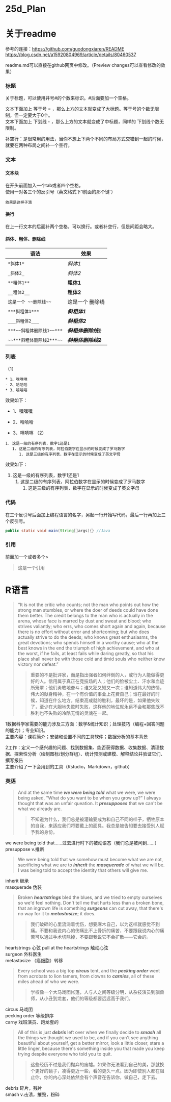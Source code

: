 # 25d_Plan

关于readme
===
参考的连接：https://github.com/guodongxiaren/README  
https://blog.csdn.net/a15920804969/article/details/80460537

readme.md可以直接在github网页中修改。（Preview changes可以查看修改的效果）

### 标题
关于标题，可以使用井号#的个数来标识。#后面要加一个空格。

文本下面加上 等于号 = ，那么上方的文本就变成了大标题。等于号的个数无限制，但一定要大于0个。  
文本下面加上 下划线 - ，那么上方的文本就变成了中标题，同样的 下划线个数无限制。

补空行：是很常用的用法，当你不想上下两个不同的布局方式交错到一起的时候，就要在两种布局之间补一个空行。

### 文本

#### 文本块

在开头前面加入一个tab或者四个空格。  
使用一对各三个的反引号（英文格式下1前面的那个键\`）

    效果是这样子滴

#### 换行
在上一行文本的后面补两个空格，可以换行。或者补空行，但是间距会略大。
#### 斜体、粗体、删除线

|语法|效果|
|----|-----|
|`*斜体1*`|*斜体1*|
|`_斜体2_`| _斜体2_|
|`**粗体1**`|**粗体1**|
|`__粗体2__`|__粗体2__|
|`这是一个 ~~删除线~~`|这是一个 ~~删除线~~|
|`***斜粗体1***`|***斜粗体1***|
|`___斜粗体2___`|___斜粗体2___|
|`***~~斜粗体删除线1~~***`|***~~斜粗体删除线1~~***|
|`~~***斜粗体删除线2***~~`|~~***斜粗体删除线2***~~|

### 列表
（1）
```
* 1、嘿嘿嘿
- 2、哈哈哈
* 3、嘻嘻嘻
```
效果如下：
* 1、嘿嘿嘿
- 2、哈哈哈
* 3、嘻嘻嘻
（2）
```
1. 这是一级的有序列表，数字1还是1
   1. 这是二级的有序列表，阿拉伯数字在显示的时候变成了罗马数字
      1. 这是三级的有序列表，数字在显示的时候变成了英文字母
```
效果如下：
1. 这是一级的有序列表，数字1还是1
   1. 这是二级的有序列表，阿拉伯数字在显示的时候变成了罗马数字
      1. 这是三级的有序列表，数字在显示的时候变成了英文字母

### 代码

在三个反引号后面加上编程语言的名字，另起一行开始写代码，最后一行再加上三个反引号。
```Java
public static void main(String[]args){} //Java
```
### 引用
前面加一个或者多个>
> 这是一个引用

R语言
===
> “It is not the critic who counts; not the man who points out how the strong man stumbles, or where the doer of deeds could have done them better. The credit belongs to the man who is actually in the arena, whose face is marred by dust and sweat and blood; who strives valiantly; who errs, who comes short again and again, because there is no effort without error and shortcoming; but who does actually strive to do the deeds; who knows great enthusiasms, the great devotions; who spends himself in a worthy cause; who at the best knows in the end the triumph of high achievement, and who at the worst, if he fails, at least fails while daring greatly, so that his place shall never be with those cold and timid souls who neither know victory nor defeat.”
>> 重要的不是批评家，而是指出强者如何绊倒的人，或行为人能做得更好的人。信用属于真正在竞技场的人；他们的脸被尘土、汗水和血迹所笼罩；他们勇敢地奋斗；谁又犯又短又一次；谁知道伟大的热情，伟大的献身精神，在一个有价值的事业上花费自己；谁在最好的时候，知道在什么地方。结束高成就的胜利，最坏的是，如果他失败了，至少在大胆地失败时失败，这样他的地位就永远不会和那些既不胜利也不失败的冷酷无情的灵魂在一起。

1数据科学家需要的能力涉及三方面：数学&统计知识；处理技巧（编程+回答问题的能力）；专业知识。  
主要内容：课程简介；安装和设置不同的工具软件；数据分析的基本背景

2工作：定义一个感兴趣的问题、找到数据集、能否获得数据、收集数据、清理数据、探索性分析（绘制图标/划分群组）、统计预测或建模、解释结论并验证它们、撰写报告  
主要介绍了一下会用到的工具（Rstudio，Markdown，github）

### 英语
>And at the same time ***we were being told*** what we were, we were being asked, "What do you want to be when you grow up?" I always thought that was an unfair queation. It ***presupposes*** that we can't be what we already are.
>>不知道为什么，我们总是被灌输要成为和自己不同的样子，牺牲原本的自我，来适应我们将要戴上的面具。我总是被告知要去接受别人赋予我的身份。

we were being told that……过去进行时下的被动语态（我们总是被问到……）  
presuppose v.推断
>We were being told that we somehow must become what we are not, sacrificing what we are to ***inherit*** the ***masquerade*** of what we will be. I was being told to accept the identity that others will give me.

inherit 继承  
masquerade 伪装
>Broken ***heartstrings*** bled the blues, and we tried to empty ourselves so we'd feel nothing. Don't tell me that hurts less than a broken bone, that an ingrown life is something ***surgeons*** can cut away, that there's no way for it to ***metastasize***; it does.
>>我们破碎的心里流淌着忧伤，想要麻木自己，以为这样就感觉不到痛。不要和我说内心的伤痛比不上骨折的痛苦，不要跟我说内心的痛苦可以通过手术切除掉，不要跟我说它不会扩散——它会的。

heartstrings 心弦 pull at the heartstrings 触动心弦  
surgeon 外科医生  
metastasize （癌细胞）转移
>Every school was a big top ***circus*** tent, and the ***pecking order*** went from acrobats to lion tamers, from clowns to ***carnies***, all of these miles ahead of who we were.
>>学校像一个大马戏团帐篷，人与人之间等级分明，从杂技演员到驯兽师，从小丑到龙套，他们的等级都要远远高于我们。

circus 马戏团  
pecking order 等级排序  
carny 戏班演员、跑龙套的
>All of this is just ***debris*** left over when we finally decide to ***smash*** all the things we thought we used to be, and if you can't see anything beautiful about yourself, get a better mirror, look a little closer, stare a little linger, because there's something inside you that made you keep trying despite everyone who told you to quit.
>>这些经历不过是我们抛弃的废墟。如果你无法看到自己的美，那就换个更好的镜子，凑得更近一些，看的更久一点。因为即使别人都在阻止你，你的内心深处依然会有个声音在告诉你，做自己，走下去。

debris 碎片，残片  
smash v.击溃，摧毁，粉碎
